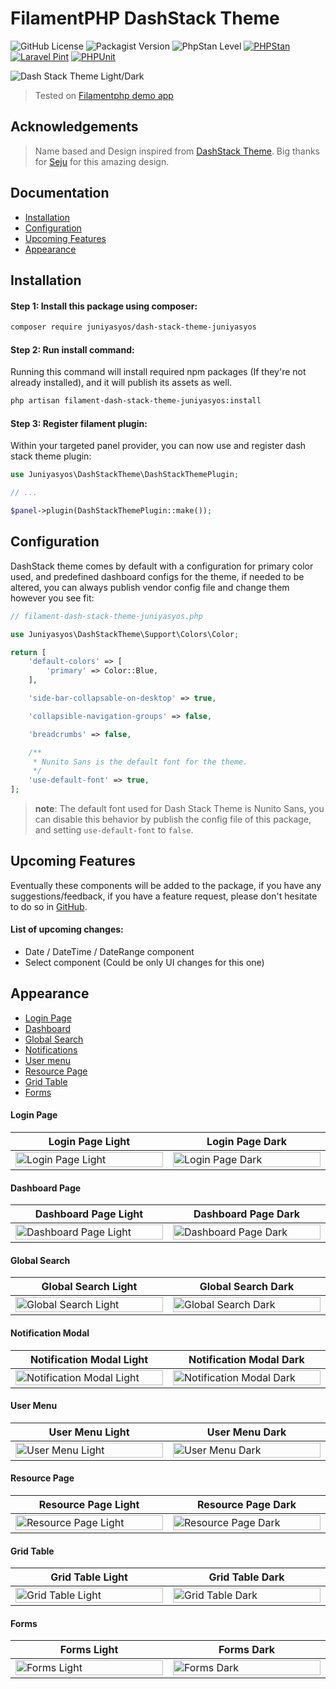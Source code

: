 FilamentPHP DashStack Theme
=

![GitHub License](https://img.shields.io/github/license/Fa-BRAIK/dash-stack-theme-juniyasyos)
![Packagist Version](https://img.shields.io/packagist/v/juniyasyos/dash-stack-theme-juniyasyos)
![PhpStan Level](https://img.shields.io/badge/PHPStan-level%207-brightgreen.svg)
[![PHPStan](https://github.com/Fa-BRAIK/dash-stack-theme-juniyasyos/actions/workflows/phpstan.yml/badge.svg)](https://github.com/Fa-BRAIK/dash-stack-theme-juniyasyos/actions/workflows/phpstan.yml)
[![Laravel Pint](https://github.com/Fa-BRAIK/dash-stack-theme-juniyasyos/actions/workflows/pint.yml/badge.svg)](https://github.com/Fa-BRAIK/dash-stack-theme-juniyasyos/actions/workflows/pint.yml)
[![PHPUnit](https://github.com/Fa-BRAIK/dash-stack-theme-juniyasyos/actions/workflows/pr-tests.yml/badge.svg)](https://github.com/Fa-BRAIK/dash-stack-theme-juniyasyos/actions/workflows/pr-tests.yml)

![Dash Stack Theme Light/Dark](https://github.com/Fa-BRAIK/dash-stack-theme-juniyasyos/blob/main/assets/dash_stack_theme.png?raw=true)

> Tested on [Filamentphp demo app](https://github.com/filamentphp/demo)

Acknowledgements
-

> Name based and Design inspired from [DashStack Theme](https://www.figma.com/community/file/1324762163080748317/dashstack-free-admin-dashboard-ui-kit-admin-dashboard-ui-kit-admin-dashboard). Big thanks for [Seju](https://www.figma.com/@sejal_ui_ux) for this amazing design.

Documentation
-

- [Installation](#installation)
- [Configuration](#configuration)
- [Upcoming Features](#upcoming-features)
- [Appearance](#appearance)

Installation
-

#### Step 1: Install this package using composer:

```bash
composer require juniyasyos/dash-stack-theme-juniyasyos
```

#### Step 2: Run install command:

Running this command will install required npm packages (If they're not already installed), and it will publish its assets as well.

```bash
php artisan filament-dash-stack-theme-juniyasyos:install
```

#### Step 3: Register filament plugin:

Within your targeted panel provider, you can now use and register dash stack theme plugin:

```php
use Juniyasyos\DashStackTheme\DashStackThemePlugin;

// ...

$panel->plugin(DashStackThemePlugin::make());
```

Configuration
-

DashStack theme comes by default with a configuration for  primary color used, and predefined dashboard configs for the theme, if needed to be altered, you can always publish vendor config file and change them however you see fit: 

```php
// filament-dash-stack-theme-juniyasyos.php

use Juniyasyos\DashStackTheme\Support\Colors\Color;

return [
    'default-colors' => [
        'primary' => Color::Blue,
    ],

    'side-bar-collapsable-on-desktop' => true,

    'collapsible-navigation-groups' => false,

    'breadcrumbs' => false,

    /**
     * Nunito Sans is the default font for the theme.
     */
    'use-default-font' => true,
];
```

> **note**: The default font used for Dash Stack Theme is Nunito Sans, you can
> disable this behavior by publish the config file of this package, and 
> setting `use-default-font` to `false`.

Upcoming Features
-

Eventually these components will be added to the package, if you have any suggestions/feedback, if you have a feature request, please don't hesitate to do so in [GitHub](https://github.com/Fa-BRAIK/dash-stack-theme-juniyasyos).

#### List of upcoming changes:

- Date / DateTime / DateRange component
- Select component (Could be only UI changes for this one) 

Appearance
-

- [Login Page](#login-page)
- [Dashboard](#dashboard-page)
- [Global Search](#global-search)
- [Notifications](#notification-modal)
- [User menu](#user-menu)
- [Resource Page](#resource-page)
- [Grid Table](#grid-table)
- [Forms](#forms)

#### Login Page

<table class="table">
  <thead>
    <tr>
      <th scope="col" width="1000px">Login Page Light</th>
      <th scope="col" width="1000px">Login Page Dark</th>
    </tr>
  </thead>
  <tbody>
    <tr>
      <td>
        <img
            src="https://raw.githubusercontent.com/Fa-BRAIK/dash-stack-theme-juniyasyos/main/assets/screenshots/login_page_light.png"
            width="100%" 
            alt="Login Page Light"
        />
      </td>
      <td>
        <img 
            src="https://raw.githubusercontent.com/Fa-BRAIK/dash-stack-theme-juniyasyos/main/assets/screenshots/login_page_dark.png" 
            width="100%" 
            alt="Login Page Dark"
        />
      </td>
    </tr>
  </tbody>
</table>

#### Dashboard Page

<table class="table">
  <thead>
    <tr>
      <th scope="col" width="1000px">Dashboard Page Light</th>
      <th scope="col" width="1000px">Dashboard Page Dark</th>
    </tr>
  </thead>
  <tbody>
    <tr>
      <td>
        <img
            src="https://raw.githubusercontent.com/Fa-BRAIK/dash-stack-theme-juniyasyos/main/assets/screenshots/dashboard_page_light.png"
            width="100%" 
            alt="Dashboard Page Light"
        />
      </td>
      <td>
        <img 
            src="https://raw.githubusercontent.com/Fa-BRAIK/dash-stack-theme-juniyasyos/main/assets/screenshots/dashboard_page_dark.png" 
            width="100%" 
            alt="Dashboard Page Dark"
        />
      </td>
    </tr>
  </tbody>
</table>

#### Global Search

<table class="table">
  <thead>
    <tr>
      <th scope="col" width="1000px">Global Search Light</th>
      <th scope="col" width="1000px">Global Search Dark</th>
    </tr>
  </thead>
  <tbody>
    <tr>
      <td>
        <img
            src="https://raw.githubusercontent.com/Fa-BRAIK/dash-stack-theme-juniyasyos/main/assets/screenshots/global_search_light.png"
            width="100%" 
            alt="Global Search Light"
        />
      </td>
      <td>
        <img 
            src="https://raw.githubusercontent.com/Fa-BRAIK/dash-stack-theme-juniyasyos/main/assets/screenshots/global_search_dark.png" 
            width="100%" 
            alt="Global Search Dark"
        />
      </td>
    </tr>
  </tbody>
</table>

#### Notification Modal

<table class="table">
  <thead>
    <tr>
      <th scope="col" width="1000px">Notification Modal Light</th>
      <th scope="col" width="1000px">Notification Modal Dark</th>
    </tr>
  </thead>
  <tbody>
    <tr>
      <td>
        <img
            src="https://raw.githubusercontent.com/Fa-BRAIK/dash-stack-theme-juniyasyos/main/assets/screenshots/notification_modal_light.png"
            width="100%" 
            alt="Notification Modal Light"
        />
      </td>
      <td>
        <img 
            src="https://raw.githubusercontent.com/Fa-BRAIK/dash-stack-theme-juniyasyos/main/assets/screenshots/notification_modal_dark.png" 
            width="100%" 
            alt="Notification Modal Dark"
        />
      </td>
    </tr>
  </tbody>
</table>

#### User Menu

<table class="table">
  <thead>
    <tr>
      <th scope="col" width="1000px">User Menu Light</th>
      <th scope="col" width="1000px">User Menu Dark</th>
    </tr>
  </thead>
  <tbody>
    <tr>
      <td>
        <img
            src="https://raw.githubusercontent.com/Fa-BRAIK/dash-stack-theme-juniyasyos/main/assets/screenshots/user_menu_light.png"
            width="100%" 
            alt="User Menu Light"
        />
      </td>
      <td>
        <img 
            src="https://raw.githubusercontent.com/Fa-BRAIK/dash-stack-theme-juniyasyos/main/assets/screenshots/user_menu_dark.png" 
            width="100%" 
            alt="User Menu Dark"
        />
      </td>
    </tr>
  </tbody>
</table>

#### Resource Page

<table class="table">
  <thead>
    <tr>
      <th scope="col" width="1000px">Resource Page Light</th>
      <th scope="col" width="1000px">Resource Page Dark</th>
    </tr>
  </thead>
  <tbody>
    <tr>
      <td>
        <img
            src="https://raw.githubusercontent.com/Fa-BRAIK/dash-stack-theme-juniyasyos/main/assets/screenshots/resources_page_light.png"
            width="100%" 
            alt="Resource Page Light"
        />
      </td>
      <td>
        <img 
            src="https://raw.githubusercontent.com/Fa-BRAIK/dash-stack-theme-juniyasyos/main/assets/screenshots/resources_page_dark.png" 
            width="100%" 
            alt="Resource Page Dark"
        />
      </td>
    </tr>
  </tbody>
</table>

#### Grid Table

<table class="table">
  <thead>
    <tr>
      <th scope="col" width="1000px">Grid Table Light</th>
      <th scope="col" width="1000px">Grid Table Dark</th>
    </tr>
  </thead>
  <tbody>
    <tr>
      <td>
        <img
            src="https://raw.githubusercontent.com/Fa-BRAIK/dash-stack-theme-juniyasyos/main/assets/screenshots/grid_table_light.png"
            width="100%" 
            alt="Grid Table Light"
        />
      </td>
      <td>
        <img 
            src="https://raw.githubusercontent.com/Fa-BRAIK/dash-stack-theme-juniyasyos/main/assets/screenshots/grid_table_dark.png" 
            width="100%" 
            alt="Grid Table Dark"
        />
      </td>
    </tr>
  </tbody>
</table>

#### Forms

<table class="table">
  <thead>
    <tr>
      <th scope="col" width="1000px">Forms Light</th>
      <th scope="col" width="1000px">Forms Dark</th>
    </tr>
  </thead>
  <tbody>
    <tr>
      <td>
        <img
            src="https://raw.githubusercontent.com/Fa-BRAIK/dash-stack-theme-juniyasyos/main/assets/screenshots/form_light.png"
            width="100%" 
            alt="Forms Light"
        />
      </td>
      <td>
        <img 
            src="https://raw.githubusercontent.com/Fa-BRAIK/dash-stack-theme-juniyasyos/main/assets/screenshots/form_dark.png" 
            width="100%" 
            alt="Forms Dark"
        />
      </td>
    </tr>
  </tbody>
</table>
